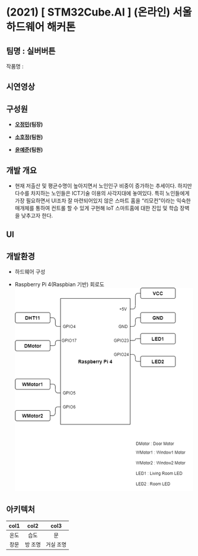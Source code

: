 # (2021) [ STM32Cube.AI ] (온라인) 서울 하드웨어 해커톤

## 팀명 : 실버버튼
  작품명 : 

## 시연영상

## 구성원
- **[오정민](https://github.com/owjs3901)(팀장)**
>

- **[소호정](https://github.com/bona0722)(팀원)**
>

- **[윤예준](https://github.com/yj4165)(팀원)**
>


## 개발 개요
- 현재 저출산 및 평균수명이 높아지면서 노인인구 비중이 증가하는 추세이다.
하지만 다수를 차지하는 노인들은 ICT기술 이용의 사각지대에 놓여있다.
특히 노인들에게 가장 필요하면서 UI조차 잘 마련되어있지 않은 스마트 홈을 “리모컨”이라는 익숙한 매개체를 통하여 컨트롤 할 수 있게 구현해 IoT 스마트홈에 대한 진입 및 학습 장벽을 낮추고자 한다.

## UI

## 개발환경
- 하드웨어 구성

- Raspberry Pi 4(Raspbian 기반) 회로도
![Alt text](/Images/RPI4.png)

## 아키텍처


| col1 | col2 | col3 |
| :---: | :---: | :---: |
| 온도 | 습도 | 문 |
| 창문 | 방 조명 | 거실 조명
